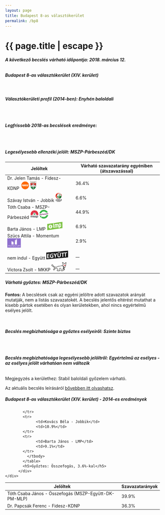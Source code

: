 ```yaml
---
layout: page
title: Budapest 8-as választókerület
permalink: /bp8
---
```


<h1 class="page-title">{{ page.title | escape }}</h1>

<div class="section">
    <div class="row">
          <div class="col s12"><h6><span><strong>A következő becslés várható időpontja: 2018. március 12.</strong></span></h6>
		  <h5>Budapest 8-as választókerület (XIV. kerület)</h5>
<br/><h6><strong>Választókerületi profil (2014-ben): <span id="profil">Enyhén baloldali</span></strong></h6>
<br/>
<h6><strong>Legfrissebb 2018-as becslések eredménye:</strong></h6><br/>
			<h5><strong>Legesélyesebb ellenzéki jelölt: <span id="masodik">MSZP-Párbeszéd/DK </span><span id="esely2"></span><span></span></strong></h5>
<table class="striped">
              <thead>
                <tr>
                    <th>Jelöltek</th>
                    <th>Várható szavazatarány egyéniben (átszavazással)</th>
                </tr>
              </thead>
              <tbody>
             <tr>
                  <td>Dr. Jelen Tamás - Fidesz-KDNP <img src="images/fideszkdnp_logo.png" style="width:55px;height:30px;"></td>
				  <td id="id_fidesz">36.4%</td>
			</tr>
			<tr><td>Szávay István - Jobbik <img src="images/jobbik_logo.png" style="width:23px;height:30px;"></td><td id="id_jobbik">6.6%</td></tr>
<tr>
                  <td>Tóth Csaba - MSZP-Párbeszéd <img src="images/mszpparbeszed_logo.png" style="width:60px;height:30px;"></td>
				  <td id="id_baloldal">44.9%</td>
			</tr>
			<tr>
                  <td>Barta János - LMP <img src="images/lmp_logo.png" style="width:52px;height:30px;"></td>
				  <td id="lmp">6.9%</td>
			</tr>
			<tr>
				  <td>Szücs Attila - Momentum <img src="images/momentum_logo.png" style="width:44px;height:30px;"></td>
				  <td id="id_momentum">2.9%</td>
			</tr>
<tr>
<td>nem indul -  Együtt <img src="images/egyutt_logo2.png" style="width:71px;height:30px;"></td>
<td id="id_egyutt">__</td>
</tr>              
<tr>
<td>Victora Zsolt - MKKP <img src="images/mkkp_logo.png" style="width:49px;height:30px;"></td>
<td id="id_egyeb">__</td>
</tr>  
              </tbody>
            </table><h5>Várható győztes: <span id="gyoztes">MSZP-Párbeszéd/DK </span><span id="esely"></span><span></span></h5>
			
			
<p><strong>Fontos:</strong> A becslések csak az egyéni jelöltre adott szavazatok arányát mutatják, nem a listás szavazatokét. A becslés jelentős eltérést mutathat a kisebb pártok esetében és olyan kerületekben, ahol nincs egyértelmű esélyes jelölt.</p>
<br/>
			<h6><strong>Becslés megbízhatósága a győztes esélyeiről: Szinte biztos</strong> </h6>
<br/><h6><strong>Becslés megbízhatósága legesélyesebb jelöltről:</strong> <strong><span id="biztos_jelolt">Egyértelmű az esélyes - az esélyes jelölt várhatóan nem változik</span></strong></h6>
<p>Megjegyzés a kerülethez: Stabil baloldali győzelem várható.</p>
<p>Az aktuális becslés leírásáról <a href="../metodologia#0305">bővebben itt olvashatsz</a>.</p>
          </div>
    </div>
</div>

<div class="section">
    <div class="row">
          <div class="col s12">
		  <h5>Budapest 8-as választókerület (XIV. kerület) - 2014-es eredmények</h5>
            <table class="striped">
              <thead>
                <tr>
                    <th>Jelöltek</th>
                    <th>Szavazatarányok</th>
                </tr>
              </thead>
              <tbody>
             <tr>
                 <td>Tóth Csaba János - Összefogás (MSZP-Együtt-DK-PM-MLP)</td>
				 <td>39.9%</td>
			</tr>
			<tr> <td>Dr. Papcsák Ferenc - Fidesz-KDNP</td>
				 <td>36.3%</td>
                  
			</tr>
			<tr>
                  <td>Kovács Béla - Jobbik</td>
				  <td>10.9%</td>
			</tr>
			<tr>
				  <td>Barta János - LMP</td>
				  <td>9.1%</td>
			</tr>                
              </tbody>
            </table>
			<h5>Győztes: Összefogás, 3.6%-kal</h5>
          </div>
    </div>
</div>
